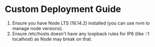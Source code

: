 # Custom Deployment Guide 


1. Ensure you have Node LTS (16.14.2) installed (you can use nvm to manage node versions).
2. Ensure /etc/hosts doesn't have any loopback rules for IP6 (like ::1  localhost) as Node
may break on that.

